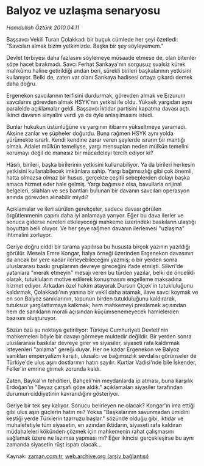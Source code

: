 # Balyoz ve uzlaşma senaryosu

*Hamdullah Öztürk 2010.04.11*

<td class="columnist-detail">
<p>Başsavcı Vekili Turan Çolakkadı bir buçuk cümlede her şeyi özetledi: "Savcıları almak bizim yetkimizde. Başka bir şey söyleyemem."</p>
<p>
<div id="haberMetinDiv">
<p>Devlet terbiyesi daha fazlasını söylemeye müsaade etmese de, olan bitenler söze hacet bırakmadı. Savcı Ferhat Sarıkaya'nın sorgusuz sualsiz kürek mahkûmu haline getirildiği andan beri, sürekli birileri başkalarının yetkisini kullanıyor. Belki de, zaten var olanı Sarıkaya hadisesi ortaya çıkardı demek daha doğru.
<p>Ergenekon savcılarının terfisini durdurmak, görevden almak ve Erzurum savcılarını görevden almak HSYK'nın yetkisi ile oldu. Yüksek yargıdan aynı paralelde açıklamalar geldi. Başsavcı iktidar partisini kapatma davası açtı. İkinci davanın sinyalini verdi ya da öyle anlaşılmasını istedi.
<p>Bunlar hukukun üstünlüğüne ve yargının itibarını yükseltmeye yaramadı. Aksine zanlar ve şüpheler doğurdu. Buna rağmen HSYK aynı yolda yürümekte ısrarlı. Kendi kendine zarar veren şeylerde ısrarın bir mantığı olmalı. Adalet mülkün temeliyse, yargı mensupları neden mülkün temelini korumayı değil de manasız bir mücadeleyi tercih ediyor ki?
<p>Hâsılı, birileri, başka birilerinin yetkisini kullanabiliyor. Ya da birileri herkesin yetkisini kullanabilecek imkânlara sahip. Yargı bağımsızlığı gibi çok önemli, hatta olmazsa olmaz bir husus, gerçekte çeşitli sebeplerden dolayı başka amaca hizmet eder hale gelmiş. Yargı bağımsız olsa, bavullarla orijinal belgeleri, silahları ve ses bantları bulunan bir davanın savcıları operasyon anında görevden alınabilir miydi?
<p>Açıklamalar ve ileri sürülen gerekçeler, sadece davası görülen örgütlenmenin çapını daha iyi anlamaya yarıyor. Eğer bu dava ilerler ve sonuca giderse nereleri etkileyeceği mahkeme üzerindeki baskıların ulaştığı boyuttan belli oluyor. Ve her şeye rağmen davanın ilerlemesi "uzlaşma" ihtimalini zorluyor.
<p>Geriye doğru ciddi bir tarama yapılırsa bu hususta birçok yazının yazıldığı görülür. Mesela Emre Kongar, İtalya örneği üzerinden Ergenekon davasının da ancak bir yere kadar ilerleyebileceğini yazmış; o bir yerden sonra uluslararası baskı gruplarının devreye gireceğini ifade etmişti. Silivri'de yatanlara "merak etmeyin" mesajı veren bu türden yazılar, belki de öncelikli olarak, tutukluların motive edilerek konuşmasını engelleme maksadına hizmet ediyor. Arkadan özel hakim atayarak Dursun Çiçek'in tutukluluğunu kaldırmak, Çolakkadı'nın yanına bir vekil daha atamak, ilave savcı koymak ve en son Balyoz sanıklarının, topunun birden tutukluluğunu kaldırarak, tutuksuz yargılattırmaya kalkmak; hem mahkemeyi preslemek açısından hem de sanıkların morali açısından küçümsenemeyecek hamlelerden bazısını oluşturuyor.
<p>Sözün özü şu noktaya getiriliyor: Türkiye Cumhuriyeti Devleti'nin mahkemeleri böyle bir davayı görmeye muktedir değildir. Bir yerden sonra uluslararası baskılar devreye girer ve siyasiler, siyaseti rafa kaldırmak isteyenleri "anlama" gereği duyar. Her ne kadar Ergenekon ve Balyoz sanıkları emperyalizm karşıtı, ulusalcı ve bağımsızlık sevdalısı görünseler de Türkiye'de ulus aşırı dostlarının hatırı sayılır. Kurtlar Vadisi'nde bile İskender, Feller'in emrine girmek zorunda kaldı.
<p>Zaten, Baykal'ın tehditleri, Bahçeli'nin meydanlarda ip atması, buna karşılık Erdoğan'ın "Beyaz çarşafı göze aldık." açıklamaları siyasiler tarafından durumun ciddiyetinin kavrandığını gösteriyor.
<p>Geriye bir tek şey kalıyor. Sonucu belirleyen ne olacak? Kongar'ın ima ettiği gibi ulus aşırı güçlerin hatırı mı? Yoksa "Başkalarının savunmadan ümidini kestiği yerde Türklerin taarruzu başlar." sözünde olduğu gibi, iktidar ve muhalefetiyle tüm siyasetin, en azından iktidarın, siyaseti rafa kaldıran müdahaleleri kökünden çözmek için mahkemenin rahat çalışmasını sağlamak üzere ne lazımsa yapması mı? Eğer ikincisi gerçekleşirse bu aynı zamanda siyasetin rüşt ispatı olacak... </p></p></p></p></p></p></p></p></p></div>
</p>
<a href="http://web.archive.org/web/20110106181308/mailto:h.ozturk@zaman.com.tr">
</a></td>

Kaynak: [zaman.com.tr](http://zaman.com.tr/yazar.do?yazino=971721), [web.archive.org (arşiv bağlantısı)](http://web.archive.org/web/20110106181308/http://www.zaman.com.tr/yazar.do?yazino=971721)
